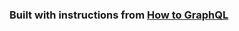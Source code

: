 ### Built with instructions from [How to GraphQL](https://www.howtographql.com/graphql-js/0-introduction/)